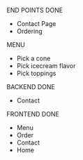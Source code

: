 END POINTS DONE 
- Contact Page 
- Ordering


MENU 

- Pick a cone 
- Pick icecream flavor 
- Pick toppings

BACKEND DONE

- Contact

FRONTEND DONE

- Menu
- Order
- Contact
- Home